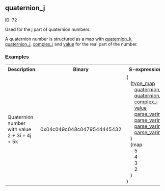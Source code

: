 ## quaternion_j

ID: 72

Used for the j part of quaternion numbers.

A quaternion number is structured as a map with [quaternion_k](./quaternion_k.md), [quaternion_j](./quaternion_j.md), [complex_i](./complex_i.md) and [value](./value.md) for the real part of the number.

### Examples

<table><tr><th>Description</th><th>Binary</th><th>S-expression</th><th>Unpacked</th></tr><tr><td>Quaternion number with value 2 + 3i + 4j + 5k</td><td>0x04c049c048c0479544445432</td><td>(<br>&nbsp;&nbsp;&nbsp;(<a href="./type_map.md">type_map</a> <br>&nbsp;&nbsp;&nbsp;&nbsp;&nbsp;&nbsp;<a href="./quaternion_k.md">quaternion_k</a> <br>&nbsp;&nbsp;&nbsp;&nbsp;&nbsp;&nbsp;<a href="./quaternion_j.md">quaternion_j</a> <br>&nbsp;&nbsp;&nbsp;&nbsp;&nbsp;&nbsp;<a href="./complex_i.md">complex_i</a> <br>&nbsp;&nbsp;&nbsp;&nbsp;&nbsp;&nbsp;<a href="./value.md">value</a> <br>&nbsp;&nbsp;&nbsp;&nbsp;&nbsp;&nbsp;<a href="./parse_varint.md">parse_varint</a> <br>&nbsp;&nbsp;&nbsp;&nbsp;&nbsp;&nbsp;<a href="./parse_varint.md">parse_varint</a> <br>&nbsp;&nbsp;&nbsp;&nbsp;&nbsp;&nbsp;<a href="./parse_varint.md">parse_varint</a> <br>&nbsp;&nbsp;&nbsp;&nbsp;&nbsp;&nbsp;<a href="./parse_varint.md">parse_varint</a><br>&nbsp;&nbsp;&nbsp;) <br>&nbsp;&nbsp;&nbsp;(map <br>&nbsp;&nbsp;&nbsp;&nbsp;&nbsp;&nbsp;5 <br>&nbsp;&nbsp;&nbsp;&nbsp;&nbsp;&nbsp;4 <br>&nbsp;&nbsp;&nbsp;&nbsp;&nbsp;&nbsp;3 <br>&nbsp;&nbsp;&nbsp;&nbsp;&nbsp;&nbsp;2<br>&nbsp;&nbsp;&nbsp;)<br>)</td><td><pre>{
  "quaternion_k": 5,
  "quaternion_j": 4,
  "complex_i": 3,
  "value": 2
}</pre></td></table>